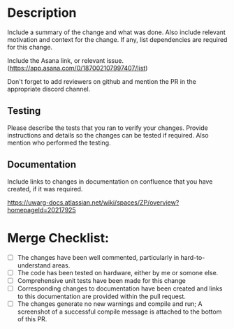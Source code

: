 # Description

Include a summary of the change and what was done. Also include relevant motivation and context for the change. If any, list dependencies are required for this change.

Include the Asana link, or relevant issue. (https://app.asana.com/0/187002107997407/list)

Don't forget to add reviewers on github and mention the PR in the appropriate discord channel.

## Testing

Please describe the tests that you ran to verify your changes. Provide instructions and details so the changes can be tested if required. Also mention who performed the testing.

## Documentation

Include links to changes in documentation on confluence that you have created, if it was required.

https://uwarg-docs.atlassian.net/wiki/spaces/ZP/overview?homepageId=20217925

# Merge Checklist:

- [ ] The changes have been well commented, particularly in hard-to-understand areas.
- [ ] The code has been tested on hardware, either by me or somone else.
- [ ] Comprehensive unit tests have been made for this change
- [ ] Corresponding changes to documentation have been created and links to this documentation are provided within the pull request.
- [ ] The changes generate no new warnings and compile and run; A screenshot of a successful compile message is attached to the bottom of this PR.
